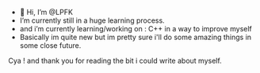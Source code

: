 - 👋 Hi, I’m @LPFK
- I’m currently still in a huge learning process.
- and i’m currently learning/working on : C++ in a way to improve myself
- Basically im quite new but im pretty sure i'll do some amazing things in some close future.

Cya ! and thank you for reading the bit i could write about myself.

